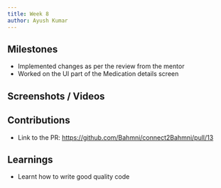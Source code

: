 ```yaml
---
title: Week 8
author: Ayush Kumar
---
```


## Milestones
- Implemented changes as per the review from the mentor
- Worked on the UI part of the Medication details screen 

## Screenshots / Videos 

## Contributions
- Link to the PR: https://github.com/Bahmni/connect2Bahmni/pull/13

## Learnings
- Learnt how to write good quality code
